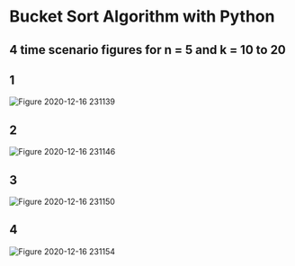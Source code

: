 # Bucket Sort Algorithm with Python

## 4 time scenario figures for n = 5 and k = 10 to 20

## 1
![Figure 2020-12-16 231139](https://user-images.githubusercontent.com/67913214/102656054-5dcaea80-4184-11eb-8cb4-d9c6089feb27.png)
## 2
![Figure 2020-12-16 231146](https://user-images.githubusercontent.com/67913214/102656057-5e638100-4184-11eb-80d6-21a1729a039e.png)
## 3
![Figure 2020-12-16 231150](https://user-images.githubusercontent.com/67913214/102656059-5efc1780-4184-11eb-94c6-47156207f30f.png)
## 4
![Figure 2020-12-16 231154](https://user-images.githubusercontent.com/67913214/102656061-5efc1780-4184-11eb-9a3a-456157e938e7.png)
